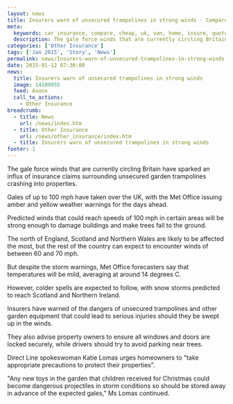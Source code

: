```yaml
---
layout: news
title: Insurers warn of unsecured trampolines in strong winds - Compareni.com
meta:
  keywords: car insurance, compare, cheap, uk, van, home, insure, quotes, online, comparison, bike, loans, life
  description: The gale force winds that are currently circling Britain have sparked an influx of insurance claims surrounding unsecured garden trampolines crashing
categories: ['Other Insurance']
tags: ['Jan 2015', 'Story', 'News']
permalink: news/Insurers-warn-of-unsecured-trampolines-in-strong-winds.htm
date: 2015-01-12 07:30:00
news:
  title: Insurers warn of unsecured trampolines in strong winds
  image: 14109955
  feed: Axonn
  call_to_actions:
    - Other Insurance
breadcrumb:
  - title: News
    url: /news/index.htm
  - title: Other Insurance
    url: /news/other_insurance/index.htm
  - title: Insurers warn of unsecured trampolines in strong winds
footer: 1
---
```


The gale force winds that are currently circling Britain have sparked an influx of insurance claims surrounding unsecured garden trampolines crashing into properties.

Gales of up to 100 mph have taken over the UK, with the Met Office issuing amber and yellow weather warnings for the days ahead.

Predicted winds that could reach speeds of 100 mph in certain areas will be strong enough to damage buildings and make trees fall to the ground.

The north of England, Scotland and Northern Wales are likely to be affected the most, but the rest of the country can expect to encounter winds of between 60 and 70 mph.

But despite the storm warnings, Met Office forecasters say that temperatures will be mild, averaging at around 14 degrees C.

However, colder spells are expected to follow, with snow storms predicted to reach Scotland and Northern Ireland.

Insurers have warned of the dangers of unsecured trampolines and other garden equipment that could lead to serious injuries should they be swept up in the winds.

They also advise property owners to ensure all windows and doors are locked securely, while drivers should try to avoid parking near trees.

Direct Line spokeswoman Katie Lomas urges homeowners to &quot;take appropriate precautions to protect their properties&quot;.

&quot;Any new toys in the garden that children received for Christmas could become dangerous projectiles in storm conditions so should be stored away in advance of the expected gales,&quot; Ms Lomas continued.
